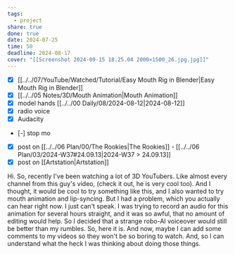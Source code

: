 ```yaml
---
tags:
  - project
share: true
done: true
date: 2024-07-25
time: 50
deadline: 2024-08-17
cover: "[[Screenshot 2024-09-15 18.25.04 2000×1500_26.jpg.jpg]]"
---
```


- [x] [[../../07/YouTube/Watched/Tutorial/Easy Mouth Rig in Blender|Easy Mouth Rig in Blender]]
- [x] [[../../05 Notes/3D/Mouth Animation|Mouth Animation]]
- [x] model hands [[../../00 Daily/08/2024-08-12|2024-08-12]]
- [x] radio voice
- [x] Audacity
- [-] stop mo
- [x] post on [[../../06 Plan/00/The Rookies|The Rookies]] - [[../../06 Plan/03/2024-W37#24.09.13|2024-W37 > 24.09.13]]
- [x] post on [[Artstation|Artstation]]

Hi.
So, recently I've been watching a lot of 3D YouTubers. Like almost every channel from this guy's video, (check it out, he is very cool too).
And I thought, it would be cool to try something like this, and I also wanted to try mouth animation and lip-syncing. But I had a problem, which you actually can hear right now.
I just can't speak.
I was trying to record an audio for this animation for several hours straight, and it was so awful, that no amount of editing would help. So I decided that a strange robo-AI voiceover would still be better than my rumbles.
So, here it is.
And now, maybe I can add some comments to my videos so they won't be so boring to watch. And, so I can understand what the heck I was thinking about doing those things.